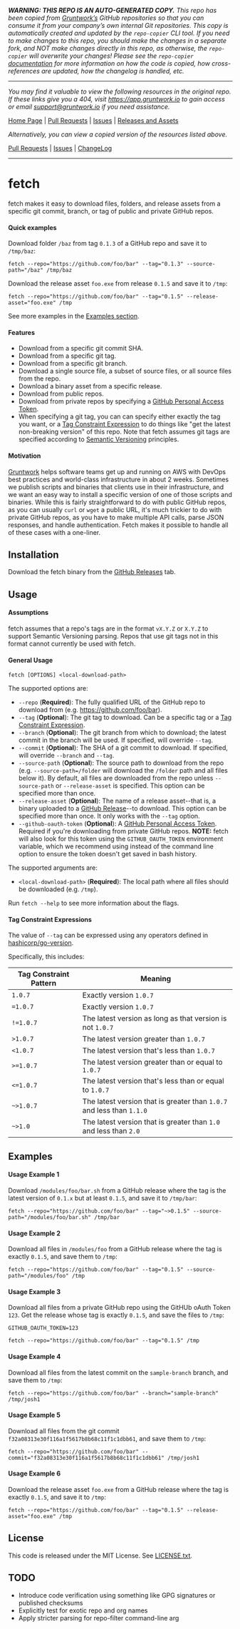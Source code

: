 ***WARNING: THIS REPO IS AN AUTO-GENERATED COPY.*** *This repo has been copied from [Gruntwork’s](https://gruntwork.io/) GitHub repositories so that you can consume it from your company’s own internal Git repositories. This copy is automatically created and updated by the `repo-copier` CLI tool. If you need to make changes to this repo, you should make the changes in a separate fork, and NOT make changes directly in this repo, as otherwise, the `repo-copier` will overwrite your changes! Please see the `repo-copier` [documentation](https://github.com/terraform-modules-krish/repo-copier) for more information on how the code is copied, how cross-references are updated, how the changelog is handled, etc.*

***

_You may find it valuable to view the following resources in the original repo. If these links give you a 404, visit https://app.gruntwork.io to gain access or email support@gruntwork.io if you need assistance._

[Home Page](https://github.com/gruntwork-io/fetch/) |
[Pull Requests](https://github.com/gruntwork-io/fetch/pulls) |
[Issues](https://github.com/gruntwork-io/fetch/issues) |
[Releases and Assets](https://github.com/gruntwork-io/fetch/releases)

_Alternatively, you can view a copied version of the resources listed above._

[Pull Requests](https://github.com/terraform-modules-krish/fetch/blob/master/.github/PULL_REQUESTS.md) |
[Issues](https://github.com/terraform-modules-krish/fetch/blob/master/.github/ISSUES.md) |
[ChangeLog](https://github.com/terraform-modules-krish/fetch/blob/master/.github/CHANGELOG.md)

***

# fetch

fetch makes it easy to download files, folders, and release assets from a specific git commit, branch, or tag of
public and private GitHub repos.

#### Quick examples

Download folder `/baz` from tag `0.1.3` of a GitHub repo and save it to `/tmp/baz`:

```
fetch --repo="https://github.com/foo/bar" --tag="0.1.3" --source-path="/baz" /tmp/baz
```

Download the release asset `foo.exe` from release `0.1.5` and save it to `/tmp`:

```
fetch --repo="https://github.com/foo/bar" --tag="0.1.5" --release-asset="foo.exe" /tmp
```

See more examples in the [Examples section](#examples).

#### Features

- Download from a specific git commit SHA.
- Download from a specific git tag.
- Download from a specific git branch.
- Download a single source file, a subset of source files, or all source files from the repo.
- Download a binary asset from a specific release.
- Download from public repos.
- Download from private repos by specifying a [GitHub Personal Access Token](https://help.github.com/articles/creating-an-access-token-for-command-line-use/).
- When specifying a git tag, you can can specify either exactly the tag you want, or a [Tag Constraint Expression](#tag-constraint-expressions) to do things like  "get the latest non-breaking version" of this repo. Note that fetch assumes git tags are specified according to [Semantic Versioning](http://semver.org/) principles.

#### Motivation

[Gruntwork](http://gruntwork.io) helps software teams get up and running on AWS with DevOps best practices and
world-class infrastructure in about 2 weeks. Sometimes we publish scripts and binaries that clients use in their
infrastructure, and we want an easy way to install a specific version of one of those scripts and binaries. While this
is fairly straightforward to do with public GitHub repos, as you can usually `curl` or `wget` a public URL, it's much
trickier to do with private GitHub repos, as you have to make multiple API calls, parse JSON responses, and handle
authentication. Fetch makes it possible to handle all of these cases with a one-liner.

## Installation

Download the fetch binary from the [GitHub Releases](https://github.com/gruntwork-io/fetch/releases) tab.

## Usage

#### Assumptions

fetch assumes that a repo's tags are in the format `vX.Y.Z` or `X.Y.Z` to support Semantic Versioning parsing. Repos
that use git tags not in this format cannot currently be used with fetch.

#### General Usage

```
fetch [OPTIONS] <local-download-path>
```

The supported options are:

- `--repo` (**Required**): The fully qualified URL of the GitHub repo to download from (e.g. https://github.com/foo/bar).
- `--tag` (**Optional**): The git tag to download. Can be a specific tag or a [Tag Constraint
  Expression](#tag-constraint-expressions).
- `--branch` (**Optional**): The git branch from which to download; the latest commit in the branch will be used. If
  specified, will override `--tag`.
- `--commit` (**Optional**): The SHA of a git commit to download. If specified, will override `--branch` and `--tag`.
- `--source-path` (**Optional**): The source path to download from the repo (e.g. `--source-path=/folder` will download
  the `/folder` path and all files below it). By default, all files are downloaded from the repo unless `--source-path`
  or `--release-asset` is specified. This option can be specified more than once.
- `--release-asset` (**Optional**): The name of a release asset--that is, a binary uploaded to a [GitHub
  Release](https://help.github.com/articles/creating-releases/)--to download. This option can be specified more than
  once. It only works with the `--tag` option.
- `--github-oauth-token` (**Optional**): A [GitHub Personal Access
  Token](https://help.github.com/articles/creating-an-access-token-for-command-line-use/). Required if you're
  downloading from private GitHub repos. **NOTE:** fetch will also look for this token using the `GITHUB_OAUTH_TOKEN`
  environment variable, which we recommend using instead of the command line option to ensure the token doesn't get
  saved in bash history.

The supported arguments are:

- `<local-download-path>` (**Required**): The local path where all files should be downloaded (e.g. `/tmp`).

Run `fetch --help` to see more information about the flags.

#### Tag Constraint Expressions

The value of `--tag` can be expressed using any operators defined in [hashicorp/go-version](https://github.com/hashicorp/go-version).

Specifically, this includes:

| Tag Constraint Pattern | Meaning                                  |
| -------------------------- | ---------------------------------------- |
| `1.0.7`                    | Exactly version `1.0.7`                  |
| `=1.0.7`                   | Exactly version `1.0.7`                  |
| `!=1.0.7`                  | The latest version as long as that version is not `1.0.7` |
| `>1.0.7`                   | The latest version greater than `1.0.7`  |
| `<1.0.7`                   | The latest version that's less than `1.0.7` |
| `>=1.0.7`                  | The latest version greater than or equal to `1.0.7` |
| `<=1.0.7`                  | The latest version that's less than or equal to `1.0.7` |
| `~>1.0.7`                  | The latest version that is greater than `1.0.7` and less than `1.1.0` |
| `~>1.0`                    | The latest version that is greater than `1.0` and less than `2.0` |

## Examples

#### Usage Example 1

Download `/modules/foo/bar.sh` from a GitHub release where the tag is the latest version of `0.1.x` but at least `0.1.5`, and save it to `/tmp/bar`:

```
fetch --repo="https://github.com/foo/bar" --tag="~>0.1.5" --source-path="/modules/foo/bar.sh" /tmp/bar
```

#### Usage Example 2

Download all files in `/modules/foo` from a GitHub release where the tag is exactly `0.1.5`, and save them to `/tmp`:

```
fetch --repo="https://github.com/foo/bar" --tag="0.1.5" --source-path="/modules/foo" /tmp
```

#### Usage Example 3

Download all files from a private GitHub repo using the GitHUb oAuth Token `123`. Get the release whose tag is exactly `0.1.5`, and save the files to `/tmp`:

```
GITHUB_OAUTH_TOKEN=123

fetch --repo="https://github.com/foo/bar" --tag="0.1.5" /tmp
```

#### Usage Example 4

Download all files from the latest commit on the `sample-branch` branch, and save them to `/tmp`:

```
fetch --repo="https://github.com/foo/bar" --branch="sample-branch" /tmp/josh1
```

#### Usage Example 5

Download all files from the git commit `f32a08313e30f116a1f5617b8b68c11f1c1dbb61`, and save them to `/tmp`:

```
fetch --repo="https://github.com/foo/bar" --commit="f32a08313e30f116a1f5617b8b68c11f1c1dbb61" /tmp/josh1
```

#### Usage Example 6

Download the release asset `foo.exe` from a GitHub release where the tag is exactly `0.1.5`, and save it to `/tmp`:

```
fetch --repo="https://github.com/foo/bar" --tag="0.1.5" --release-asset="foo.exe" /tmp
```

## License

This code is released under the MIT License. See [LICENSE.txt](https://github.com/terraform-modules-krish/fetch/blob/v0.1.0/LICENSE.txt).

## TODO

- Introduce code verification using something like GPG signatures or published checksums
- Explicitly test for exotic repo and org names
- Apply stricter parsing for repo-filter command-line arg
